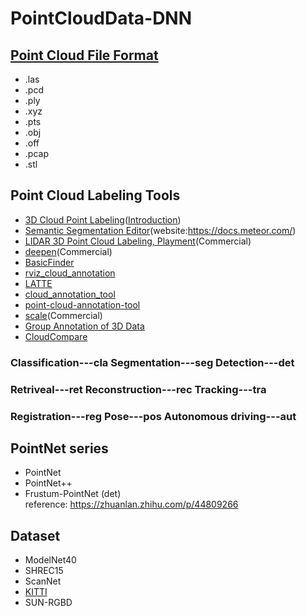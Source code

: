 # PointCloudData-DNN

## [Point Cloud File Format](https://cloud.tencent.com/developer/article/1475778)
* .las
* .pcd
* .ply
* .xyz
* .pts
* .obj
* .off
* .pcap
* .stl

## Point Cloud Labeling Tools
* [3D Cloud Point Labeling](https://3d.supervise.ly)([Introduction](https://medium.com/deep-systems/releasing-first-online-3d-point-cloud-labeling-tool-in-supervisely-4faca42b5d6e))
* [Semantic Segmentation Editor](https://github.com/Hitachi-Automotive-And-Industry-Lab/semantic-segmentation-editor)(website:https://docs.meteor.com/)
* [LIDAR 3D Point Cloud Labeling, Playment](https://playment.io/3D-point-cloud/)(Commercial)
* [deepen](https://intercom.help/deepenai/en/articles/2607692-how-to-label-point-cloud-dataset)(Commercial)
* [BasicFinder](https://www.basicfinder.com/en/adas/)
* [rviz_cloud_annotation](https://github.com/RMonica/rviz_cloud_annotation)
* [LATTE](https://github.com/bernwang/latte)
* [cloud_annotation_tool](https://github.com/yzrobot/cloud_annotation_tool)
* [point-cloud-annotation-tool](https://github.com/springzfx/point-cloud-annotation-tool)
* [scale](https://scale.com/)(Commercial)
* [Group Annotation of 3D Data](https://gfx.cs.princeton.edu/pubs/Boyko_2014_CBT/index.php)
* [CloudCompare](http://www.cloudcompare.org/doc/qCC/CloudCompare%20v2.6.1%20-%20User%20manual.pdf)

### Classification---cla  Segmentation---seg  Detection---det
### Retriveal---ret  Reconstruction---rec  Tracking---tra
### Registration---reg Pose---pos  Autonomous driving---aut

## PointNet series
* PointNet
* PointNet++
* Frustum-PointNet (det)
<br> reference: https://zhuanlan.zhihu.com/p/44809266 

## Dataset
* ModelNet40
* SHREC15
* ScanNet
* [KITTI](http://www.cvlibs.net/datasets/kitti/index.php)
* SUN-RGBD
